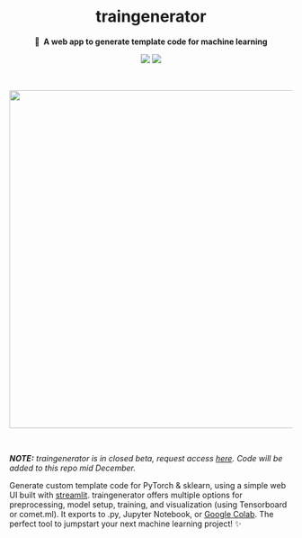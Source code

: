 <h1 align="center">
    traingenerator
</h1>

<p align="center">
    <strong>🧙&nbsp; A web app to generate template code for machine learning</strong>
</p>

<p align="center">
    <a href="https://www.buymeacoffee.com/jrieke"><img src="https://img.shields.io/badge/Buy%20me%20a-coffee-orange.svg?logo=buy-me-a-coffee&logoColor=orange"></a>
    <a href=""><img src="https://img.shields.io/github/license/jrieke/traingenerator.svg"></a>
</p>

<br>

<p align="center">
    <img src="docs/assets/demo.gif" width=600>
</p>

<br>

*<strong>NOTE:</strong> traingenerator is in closed beta, request access [here](https://mlcodegen.landen.co/). Code will be added to this repo mid December.*

Generate custom template code for PyTorch & sklearn, using a simple web UI built with [streamlit](https://www.streamlit.io/). traingenerator offers multiple options for preprocessing, model setup, training, and visualization (using Tensorboard or comet.ml). It exports to .py, Jupyter Notebook, or  [Google Colab](https://colab.research.google.com/). The perfect tool to jumpstart your next machine learning project! ✨
